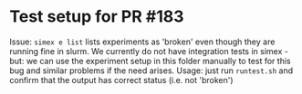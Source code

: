 # Test setup for PR #183
Issue: `simex e list` lists experiments as 'broken' even though they are running fine in slurm.
We currently do not have integration tests in simex - but: we can use the experiment setup in this folder manually to test for this bug and similar problems if the need arises.
Usage: just run `runtest.sh` and confirm that the output has correct status (i.e. not 'broken')